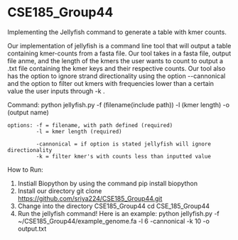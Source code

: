 # CSE185_Group44

Implementing the Jellyfish command to generate a table with kmer counts.

Our implementation of jellyfish is a command line tool that will output a table containing kmer-counts from a fasta file. Our tool takes in a fasta file, output file anme, and the length of the kmers the user wants to count to output a .txt file containing the kmer keys and their respective counts. Our tool also has the option to ignore strand directionality using the option --cannonical and the option to filter out kmers with frequencies lower than a certain value the user inputs through -k <frequency>.

Command: python jellyfish.py -f (filename(include path)) -l (kmer length) -o (output name)

    options: -f = filename, with path defined (required)
             -l = kmer length (required)
             
             -cannonical = if option is stated jellyfish will ignore directionality
             -k = filter kmer's with counts less than inputted value


How to Run:
1) Instiall Biopython by using the command 
    pip install biopython
2) Install our directory
    git clone https://github.com/sriya224/CSE185_Group44.git
3) Change into the directory CSE185_Group44
    cd CSE_185_Group44
4) Run the jellyfish command! Here is an example:
    python jellyfish.py -f ~/CSE185_Group44/example_genome.fa -l 6 -cannonical -k 10 -o output.txt
